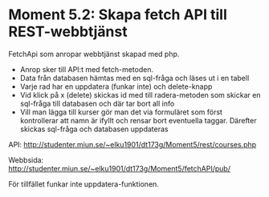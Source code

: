 # Moment 5.2: Skapa fetch API till REST-webbtjänst

FetchApi som anropar webbtjänst skapad med php. 

- Anrop sker till API:t med fetch-metoden. 
- Data från databasen hämtas med en sql-fråga och läses ut i en tabell
- Varje rad har en uppdatera (funkar inte) och delete-knapp
- Vid klick på x (delete) skickas id med till radera-metoden som skickar en sql-fråga till databasen och där tar bort all info
- Vill man lägga till kurser gör man det via formuläret som först kontrollerar att namn är ifyllt och rensar bort eventuella taggar. Därefter skickas sql-fråga och databasen uppdateras


API: 
http://studenter.miun.se/~elku1901/dt173g/Moment5/rest/courses.php

Webbsida: 
http://studenter.miun.se/~elku1901/dt173g/Moment5/fetchAPI/pub/


För tillfället funkar inte uppdatera-funktionen. 